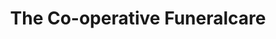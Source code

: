 ---
title: "The Co-operative Funeralcare"
url: /derby/the-co-operative-funeralcare-borough-street/
shop: funeral directors
---